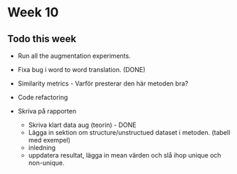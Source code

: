 # Week 10


## Todo this week

- Run all the augmentation experiments.
- Fixa bug i word to word translation. (DONE)
- Similarity metrics - Varför presterar den här metoden bra?
- Code refactoring


- Skriva på rapporten
  - Skriva klart data aug (teorin) - DONE
  - Lägga in sektion om structure/unstructued dataset i metoden. (tabell med exempel)
  - inledning
  - uppdatera resultat, lägga in mean värden och slå ihop unique och non-unique.